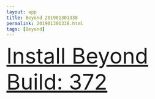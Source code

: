 ```yaml
---
layout: app
title: Beyond 201901301338
permalink: 201901301338.html
tags: [Beyond]
---
```

<div class="pure-g">
    <div class="pure-u-1-1" style="font-size: 4em">
        <a class="pure-button-primary" href="itms-services://?action=download-manifest&url=https%3A%2F%2Flitsungyisigono.github.io%2FTestScript%2Fmanifests%2F201901301338.plist"><i class="fa fa-download" aria-hidden="true"></i>Install Beyond Build: 372</a>
    </div>
</div>